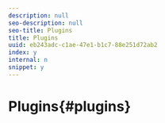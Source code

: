 ```yaml
---
description: null
seo-description: null
seo-title: Plugins
title: Plugins
uuid: eb243adc-c1ae-47e1-b1c7-88e251d72ab2
index: y
internal: n
snippet: y
---
```


# Plugins{#plugins}

